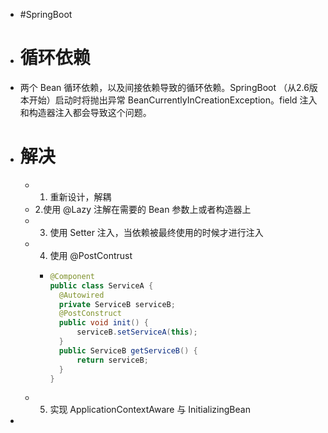 - #SpringBoot
- # 循环依赖
- 两个 Bean 循环依赖，以及间接依赖导致的循环依赖。SpringBoot （从2.6版本开始）启动时将抛出异常 BeanCurrentlyInCreationException。field 注入和构造器注入都会导致这个问题。
- # 解决
	- 1. 重新设计，解耦
	- 2.使用 @Lazy 注解在需要的 Bean 参数上或者构造器上
	- 3. 使用 Setter 注入，当依赖被最终使用的时候才进行注入
	- 4. 使用 @PostContrust
		- ```java
		  @Component
		  public class ServiceA {
		    @Autowired
		    private ServiceB serviceB;
		    @PostConstruct
		    public void init() {
		        serviceB.setServiceA(this);
		    }
		    public ServiceB getServiceB() {
		        return serviceB;
		    }
		  }
		  ```
	- 5. 实现 ApplicationContextAware 与 InitializingBean
-